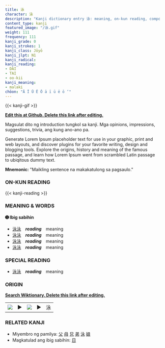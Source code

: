 ```yaml
---
title: 泳
character: 泳
description: "Kanji dictionary entry 泳: meaning, on-kun reading, compounds, origin, related kanji"
content_type: kanji
featured_image: "/泳.gif"
weight: 111
frequency: 111
kanji_grade: 0
kanji_strokes: 1
kanji_class: Jōyō
kanji_jlpt: N1
kanji_radical: 
kanji_reading: 
- DAI
- TAI
- oo-kii
kanji_meaning:
- malaki
chōon: "Ā Ī Ū Ē Ō ā ī ū ē ō ’"
---
```

[//]: # (Don't edit the line below. Kanji animated GIF code is automatically generated.)
{{< kanji-gif >}}

[//]: # (Edit below this line.)

**[Edit this at Github. Delete this link after editing.](https://github.com/tim0g/tim/tree/main/content/kanji/泳/index.md)**

Magsulat dito ng introduction tungkol sa kanji. Mga opinions, impressions, suggestions, trivia, ang kung ano-ano pa.

Generate Lorem Ipsum placeholder text for use in your graphic, print and web layouts, and discover plugins for your favorite writing, design and blogging tools. Explore the origins, history and meaning of the famous passage, and learn how Lorem Ipsum went from scrambled Latin passage to ubiqitous dummy text.
 
**Mnemonic:** "Maikling sentence na makakatulong sa pagsaulo."

### ON-KUN READING

[//]: # (Don't edit the line below. ON-KUN READING code is automatically generated.)
{{< kanji-reading >}}

### MEANING & WORDS

#### ➊ **Ibig sabihin**
  - [泳](../泳)[泳](../泳)　***reading***　meaning
  - [泳](../泳)[泳](../泳)　***reading***　meaning
  - [泳](../泳)[泳](../泳)　***reading***　meaning
  - [泳](../泳)[泳](../泳)　***reading***　meaning

### SPECIAL READING
  - [泳](../泳)[泳](../泳)　***reading***　meaning

### ORIGIN

**[Search Wiktionary. Delete this link after editing.](https://wiktionary.org/wiki/泳)**
<table class="kanji-table"><tr><td>
<img src="60px-泳-bronze.svg.png">
</td><td>▶</td><td>
<img src="60px-泳-oracle.svg.png">
</td><td>▶</td>
<td class="kanji-origin">泳</td>
</tr></table>

### RELATED KANJI
- Miyembro ng pamilya: [父](../父) [母](../母) [兄](../兄) [弟](../弟) [泳](../泳) [娘](../娘)
- Magkatulad ang ibig sabihin: [日](../日)
